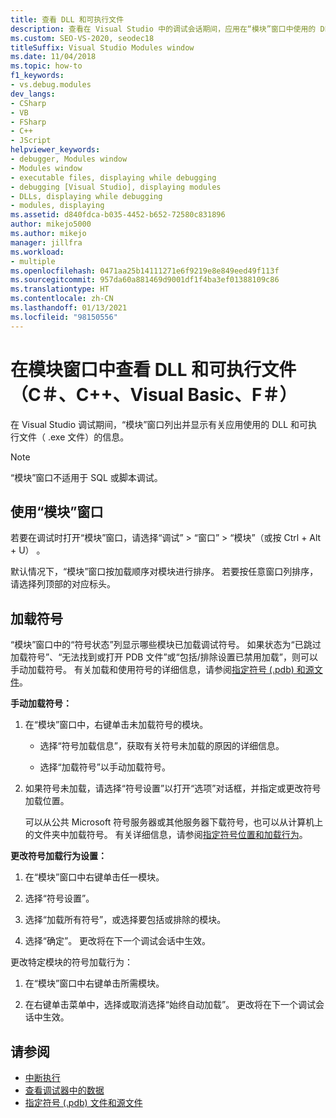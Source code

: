 ```yaml
---
title: 查看 DLL 和可执行文件
description: 查看在 Visual Studio 中的调试会话期间，应用在“模块”窗口中使用的 DLL 和可执行文件（.exe 文件）。
ms.custom: SEO-VS-2020, seodec18
titleSuffix: Visual Studio Modules window
ms.date: 11/04/2018
ms.topic: how-to
f1_keywords:
- vs.debug.modules
dev_langs:
- CSharp
- VB
- FSharp
- C++
- JScript
helpviewer_keywords:
- debugger, Modules window
- Modules window
- executable files, displaying while debugging
- debugging [Visual Studio], displaying modules
- DLLs, displaying while debugging
- modules, displaying
ms.assetid: d840fdca-b035-4452-b652-72580c831896
author: mikejo5000
ms.author: mikejo
manager: jillfra
ms.workload:
- multiple
ms.openlocfilehash: 0471aa25b14111271e6f9219e8e849eed49f113f
ms.sourcegitcommit: 957da60a881469d9001df1f4ba3ef01388109c86
ms.translationtype: HT
ms.contentlocale: zh-CN
ms.lasthandoff: 01/13/2021
ms.locfileid: "98150556"
---
```

# <a name="view-dlls-and-executables-in-the-modules-window-c-c-visual-basic-f"></a>在模块窗口中查看 DLL 和可执行文件（C＃、C++、Visual Basic、F＃）

在 Visual Studio 调试期间，“模块”窗口列出并显示有关应用使用的 DLL 和可执行文件（ .exe 文件）的信息。

> [!NOTE]
> “模块”窗口不适用于 SQL 或脚本调试。

## <a name="use-the-modules-window"></a>使用“模块”窗口

若要在调试时打开“模块”窗口，请选择“调试” > “窗口” > “模块”（或按 Ctrl + Alt + U）   。

默认情况下，“模块”窗口按加载顺序对模块进行排序。 若要按任意窗口列排序，请选择列顶部的对应标头。

## <a name="load-symbols"></a>加载符号

“模块”窗口中的“符号状态”列显示哪些模块已加载调试符号。  如果状态为“已跳过加载符号”、“无法找到或打开 PDB 文件”或“包括/排除设置已禁用加载”，则可以手动加载符号。   有关加载和使用符号的详细信息，请参阅[指定符号 (.pdb) 和源文件](../debugger/specify-symbol-dot-pdb-and-source-files-in-the-visual-studio-debugger.md)。

**手动加载符号：**

1. 在“模块”窗口中，右键单击未加载符号的模块。

   - 选择“符号加载信息”，获取有关符号未加载的原因的详细信息。

   - 选择“加载符号”以手动加载符号。

1. 如果符号未加载，请选择“符号设置”以打开“选项”对话框，并指定或更改符号加载位置。 

   可以从公共 Microsoft 符号服务器或其他服务器下载符号，也可以从计算机上的文件夹中加载符号。 有关详细信息，请参阅[指定符号位置和加载行为](../debugger/specify-symbol-dot-pdb-and-source-files-in-the-visual-studio-debugger.md#BKMK_Specify_symbol_locations_and_loading_behavior)。

**更改符号加载行为设置：**

1. 在“模块”窗口中右键单击任一模块。

1. 选择“符号设置”。

1. 选择“加载所有符号”，或选择要包括或排除的模块。

1. 选择“确定”。 更改将在下一个调试会话中生效。

更改特定模块的符号加载行为：

1. 在“模块”窗口中右键单击所需模块。

1. 在右键单击菜单中，选择或取消选择“始终自动加载”。 更改将在下一个调试会话中生效。

## <a name="see-also"></a>请参阅
- [中断执行](/previous-versions/visualstudio/visual-studio-2010/7z9se2d8(v=vs.100))
- [查看调试器中的数据](../debugger/viewing-data-in-the-debugger.md)
- [指定符号 (.pdb) 文件和源文件](../debugger/specify-symbol-dot-pdb-and-source-files-in-the-visual-studio-debugger.md)